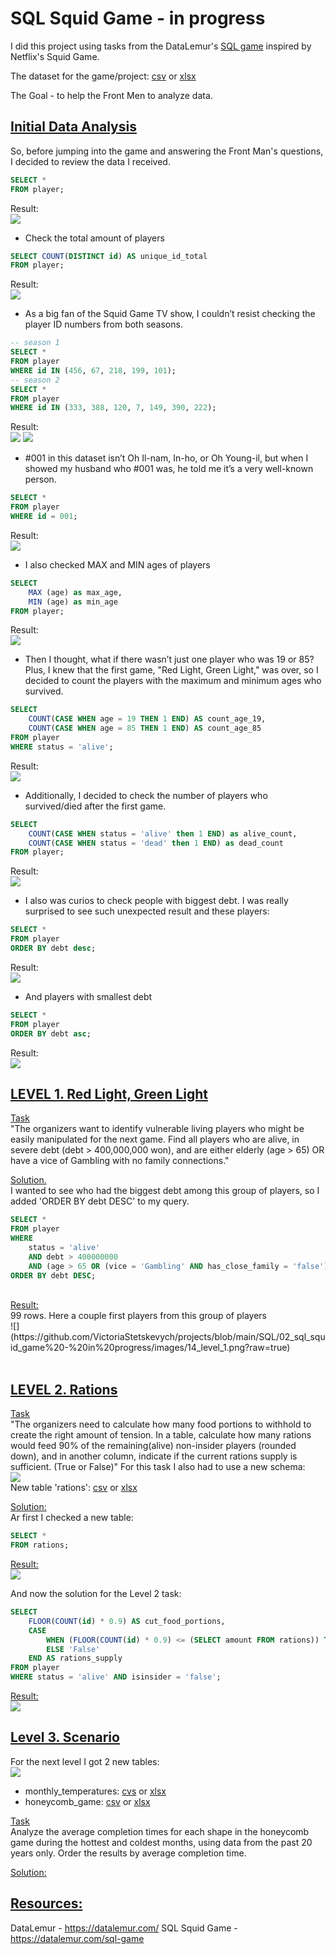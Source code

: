 # SQL Squid Game - in progress

I did this project using tasks from the DataLemur's [SQL game](https://datalemur.com/sql-game) inspired by Netflix's Squid Game. <br>

The dataset for the game/project: [csv](https://github.com/VictoriaStetskevych/projects/blob/main/SQL/02_sql_squid_game%20-%20in%20progress/player.csv) or [xlsx](https://github.com/VictoriaStetskevych/projects/blob/main/SQL/02_sql_squid_game%20-%20in%20progress/player.xlsx)<br>

The Goal - to help the Front Men to analyze data. <br>

## <u>Initial Data Analysis</u>  <br>

So, before jumping into the game and answering the Front Man's questions, I decided to review the data I received.<br>

```sql
SELECT *
FROM player;
```
Result:<br>
![](https://github.com/VictoriaStetskevych/projects/blob/main/SQL/02_sql_squid_game%20-%20in%20progress/images/04_data.png?raw=true)<br>

- Check the total amount of players<br>
```sql
SELECT COUNT(DISTINCT id) AS unique_id_total
FROM player;    
```
Result:<br>
![](https://github.com/VictoriaStetskevych/projects/blob/main/SQL/02_sql_squid_game%20-%20in%20progress/images/05_unique_id_total.png?raw=true)<br>

- As a big fan of the Squid Game TV show, I couldn’t resist checking the player ID numbers from both seasons.<br>
```sql
-- season 1
SELECT *
FROM player
WHERE id IN (456, 67, 218, 199, 101);
-- season 2
SELECT *
FROM player
WHERE id IN (333, 388, 120, 7, 149, 390, 222);    
```
Result:<br>
![](https://github.com/VictoriaStetskevych/projects/blob/main/SQL/02_sql_squid_game%20-%20in%20progress/images/06_season_1.png?raw=true)
![](https://github.com/VictoriaStetskevych/projects/blob/main/SQL/02_sql_squid_game%20-%20in%20progress/images/07_season_2.png?raw=true)<br>

- #001 in this dataset isn’t Oh Il-nam, In-ho, or Oh Young-il, but when I showed my husband who #001 was, he told me it’s a very well-known person. <br>
```sql
SELECT * 
FROM player 
WHERE id = 001;
```
Result:<br>
![](https://github.com/VictoriaStetskevych/projects/blob/main/SQL/02_sql_squid_game%20-%20in%20progress/images/08_player_001.png?raw=true)<br>

- I also checked MAX and MIN ages of players<br>
```sql
SELECT
	MAX (age) as max_age,
	MIN (age) as min_age
FROM player;
```
Result:<br>
![](https://github.com/VictoriaStetskevych/projects/blob/main/SQL/02_sql_squid_game%20-%20in%20progress/images/09_max_min_age.png?raw=true)<br>

- Then I thought, what if there wasn’t just one player who was 19 or 85? Plus, I knew that the first game, "Red Light, Green Light," was over, so I decided to count the players with the maximum and minimum ages who survived.<br>
```sql
SELECT 
    COUNT(CASE WHEN age = 19 THEN 1 END) AS count_age_19,
    COUNT(CASE WHEN age = 85 THEN 1 END) AS count_age_85
FROM player
WHERE status = 'alive';
```
Result:<br>
![](https://github.com/VictoriaStetskevych/projects/blob/main/SQL/02_sql_squid_game%20-%20in%20progress/images/10_max_min_age_alive.png?raw=true)<br>

- Additionally, I decided to check the number of players who survived/died after the first game.<br>
```sql
SELECT 
	COUNT(CASE WHEN status = 'alive' then 1 END) as alive_count,
	COUNT(CASE WHEN status = 'dead' then 1 END) as dead_count
FROM player;
```
Result:<br>
![](https://github.com/VictoriaStetskevych/projects/blob/main/SQL/02_sql_squid_game%20-%20in%20progress/images/11_first_game_survived_died.png?raw=true)<br>

- I also was curios to check people with biggest debt. I was really surprised to see such unexpected result and these players:<br>
```sql
SELECT * 
FROM player 
ORDER BY debt desc;
```
Result:<br>
![](https://github.com/VictoriaStetskevych/projects/blob/main/SQL/02_sql_squid_game%20-%20in%20progress/images/12_max_debt.png?raw=true)<br>

- And players with smallest debt<br>
```sql
SELECT * 
FROM player 
ORDER BY debt asc;
```
Result:<br>
![](https://github.com/VictoriaStetskevych/projects/blob/main/SQL/02_sql_squid_game%20-%20in%20progress/images/13_min_debt.png?raw=true)<br>

## <u>LEVEL 1. Red Light, Green Light</u>

<u>Task<br></u>
"The organizers want to identify vulnerable living players who might be easily manipulated for the next game. Find all players who are alive, in severe debt (debt > 400,000,000 won), and are either elderly (age > 65) OR have a vice of Gambling with no family connections."<br>

<u>Solution.<br></u>
I wanted to see who had the biggest debt among this group of players, so I added 'ORDER BY debt DESC' to my query.
```sql
SELECT *
FROM player
WHERE 
    status = 'alive'
    AND debt > 400000000
    AND (age > 65 OR (vice = 'Gambling' AND has_close_family = 'false'))
ORDER BY debt DESC;               
```
<br>
<u>Result:</u><br>
99 rows. Here a couple first players from this group of players<br>
![](https://github.com/VictoriaStetskevych/projects/blob/main/SQL/02_sql_squid_game%20-%20in%20progress/images/14_level_1.png?raw=true)<br>
<br>

## <u>LEVEL 2. Rations</u>

<u>Task<br></u>
"The organizers need to calculate how many food portions to withhold to create the right amount of tension. In a table, calculate how many rations would feed 90% of the remaining(alive) non-insider players (rounded down), and in another column, indicate if the current rations supply is sufficient. (True or False)"
For this task I also had to use a new schema:<br>
![](https://github.com/VictoriaStetskevych/projects/blob/main/SQL/02_sql_squid_game%20-%20in%20progress/images/15_new_schema.png?raw=true)<br>
New table 'rations': [csv]() or [xlsx]()<br>

<u>Solution:</u><br>
Ar first I checked a new table:
```sql
SELECT *
FROM rations;
```
<u>Result:<br></u>
![](https://github.com/VictoriaStetskevych/projects/blob/main/SQL/02_sql_squid_game%20-%20in%20progress/images/16_rations.png?raw=true)

And now the solution for the Level 2 task:
```sql
SELECT 
    FLOOR(COUNT(id) * 0.9) AS cut_food_portions,
    CASE
        WHEN (FLOOR(COUNT(id) * 0.9) <= (SELECT amount FROM rations)) THEN 'True'
        ELSE 'False'
    END AS rations_supply
FROM player
WHERE status = 'alive' AND isinsider = 'false';
```
<u>Result:</u><br>
![](https://github.com/VictoriaStetskevych/projects/blob/main/SQL/02_sql_squid_game%20-%20in%20progress/images/17_level_2.png?raw=true)


## <u>Level 3. Scenario </u>

For the next level I got 2 new tables:<br>
![](https://github.com/VictoriaStetskevych/projects/blob/main/SQL/02_sql_squid_game%20-%20in%20progress/images/18_level_3_new_schema.png)<br>
- monthly_temperatures: [cvs](https://github.com/VictoriaStetskevych/projects/blob/main/SQL/02_sql_squid_game%20-%20in%20progress/monthly_temperatures.csv) or [xlsx](https://github.com/VictoriaStetskevych/projects/blob/main/SQL/02_sql_squid_game%20-%20in%20progress/monthly_temperatures.xlsx)<br>
- honeycomb_game: [csv](https://github.com/VictoriaStetskevych/projects/blob/main/SQL/02_sql_squid_game%20-%20in%20progress/honeycomb_game.csv) or [xlsx](https://github.com/VictoriaStetskevych/projects/blob/main/SQL/02_sql_squid_game%20-%20in%20progress/honeycomb_game.xlsx)

<u>Task<br></u>
Analyze the average completion times for each shape in the honeycomb game during the hottest and coldest months, using data from the past 20 years only. Order the results by average completion time.<br>

<u>Solution:</u>






## <u>Resources:</u>

DataLemur - https://datalemur.com/
SQL Squid Game - https://datalemur.com/sql-game

